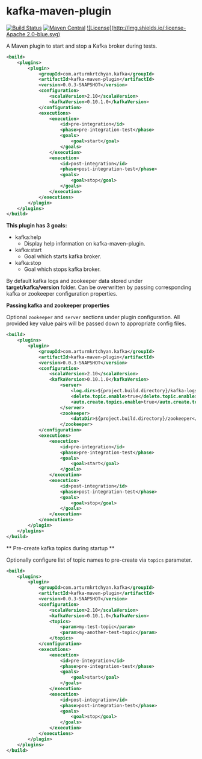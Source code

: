# kafka-maven-plugin

[![Build Status](https://api.travis-ci.org/repositories/arturmkrtchyan/kafka-maven-plugin.png)](https://travis-ci.org/arturmkrtchyan/kafka-maven-plugin) [![Maven Central](https://maven-badges.herokuapp.com/maven-central/com.arturmkrtchyan.kafka/kafka-maven-plugin/badge.svg)](https://maven-badges.herokuapp.com/maven-central/com.arturmkrtchyan.kafka/kafka-maven-plugin)
[![License](http://img.shields.io/:license-Apache 2.0-blue.svg)](https://raw.githubusercontent.com/arturmkrtchyan/kafka-maven-plugin/master/LICENSE.txt)

A Maven plugin to start and stop a Kafka broker during tests.

```xml
<build>
    <plugins>
        <plugin>
            <groupId>com.arturmkrtchyan.kafka</groupId>
            <artifactId>kafka-maven-plugin</artifactId>
            <version>0.0.3-SNAPSHOT</version>
            <configuration>
                <scalaVersion>2.10</scalaVersion>
                <kafkaVersion>0.10.1.0</kafkaVersion>
            </configuration>
            <executions>
                <execution>
                    <id>pre-integration</id>
                    <phase>pre-integration-test</phase>
                    <goals>
                        <goal>start</goal>
                    </goals>
                </execution>
                <execution>
                    <id>post-integration</id>
                    <phase>post-integration-test</phase>
                    <goals>
                        <goal>stop</goal>
                    </goals>
                </execution>
            </executions>
        </plugin>
    </plugins>
</build>
```

**This plugin has 3 goals:**

- kafka:help
  - Display help information on kafka-maven-plugin.
- kafka:start
  - Goal which starts kafka broker.
- kafka:stop
  - Goal which stops kafka broker.

By default kafka logs and zookeeper data stored under **target/kafka/version**  folder.  Can be overwritten by passing corresponding kafka or zookeeper configuration properties.

**Passing kafka and zookeeper properties**

Optional `zookeeper` and `server` sections under plugin configuration. All provided key value pairs will be passed down to appropriate config files.

```xml
<build>
    <plugins>
        <plugin>
            <groupId>com.arturmkrtchyan.kafka</groupId>
            <artifactId>kafka-maven-plugin</artifactId>
            <version>0.0.3-SNAPSHOT</version>
            <configuration>
                <scalaVersion>2.10</scalaVersion>
                <kafkaVersion>0.10.1.0</kafkaVersion>
                    <server>                
                        <log.dirs>${project.build.directory}/kafka-logs</log.dirs>
                        <delete.topic.enable>true</delete.topic.enable>
                        <auto.create.topics.enable>true</auto.create.topics.enable>
                    </server>
                    <zookeeper>
                        <dataDir>${project.build.directory}/zookeeper</dataDir>
                    </zookeeper>                
            </configuration>
            <executions>
                <execution>
                    <id>pre-integration</id>
                    <phase>pre-integration-test</phase>
                    <goals>
                        <goal>start</goal>
                    </goals>
                </execution>
                <execution>
                    <id>post-integration</id>
                    <phase>post-integration-test</phase>
                    <goals>
                        <goal>stop</goal>
                    </goals>
                </execution>
            </executions>
        </plugin>
    </plugins>
</build>
```

** Pre-create kafka topics during startup **

Optionally configure list of topic names to pre-create via `topics` parameter.

```xml
<build>
    <plugins>
        <plugin>
            <groupId>com.arturmkrtchyan.kafka</groupId>
            <artifactId>kafka-maven-plugin</artifactId>
            <version>0.0.3-SNAPSHOT</version>
            <configuration>
                <scalaVersion>2.10</scalaVersion>
                <kafkaVersion>0.10.1.0</kafkaVersion>
				<topics>
					<param>my-test-topic</param>
					<param>my-another-test-topic</param>
				</topics>                
            </configuration>
            <executions>
                <execution>
                    <id>pre-integration</id>
                    <phase>pre-integration-test</phase>
                    <goals>
                        <goal>start</goal>
                    </goals>
                </execution>
                <execution>
                    <id>post-integration</id>
                    <phase>post-integration-test</phase>
                    <goals>
                        <goal>stop</goal>
                    </goals>
                </execution>
            </executions>
        </plugin>
    </plugins>
</build>
```
